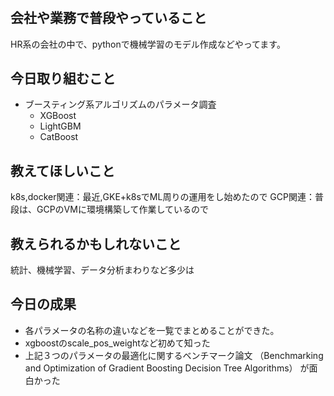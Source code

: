 # <analytics-hiro>

## 会社や業務で普段やっていること

HR系の会社の中で、pythonで機械学習のモデル作成などやってます。

## 今日取り組むこと

- ブースティング系アルゴリズムのパラメータ調査
	- XGBoost
	- LightGBM
	- CatBoost

## 教えてほしいこと

k8s,docker関連：最近,GKE+k8sでML周りの運用をし始めたので
GCP関連：普段は、GCPのVMに環境構築して作業しているので

## 教えられるかもしれないこと

統計、機械学習、データ分析まわりなど多少は


## 今日の成果

- 各パラメータの名称の違いなどを一覧でまとめることができた。
- xgboostのscale_pos_weightなど初めて知った
- 上記３つのパラメータの最適化に関するベンチマーク論文
（Benchmarking and Optimization of Gradient Boosting Decision Tree Algorithms）
が面白かった

